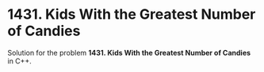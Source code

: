 # 1431. Kids With the Greatest Number of Candies

Solution for the problem **1431. Kids With the Greatest Number of Candies** in C++.